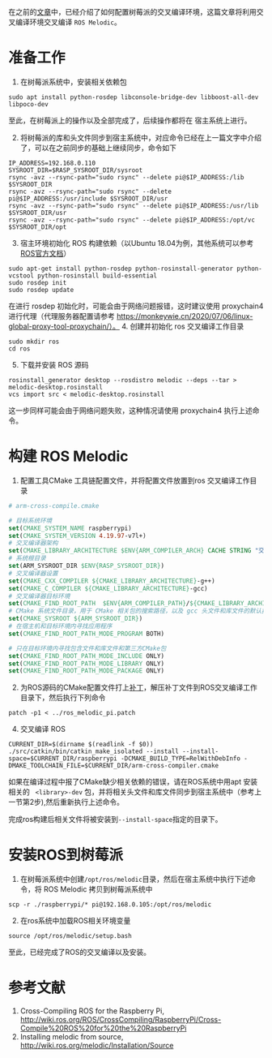 在之前的[文章](./cross-compiler.md)中，已经介绍了如何配置树莓派的交叉编译环境，这篇文章将利用交叉编译环境交叉编译 `ROS Melodic`。

# 准备工作

1. 在树莓派系统中，安装相关依赖包

```shell
sudo apt install python-rosdep libconsole-bridge-dev libboost-all-dev libpoco-dev
```

至此，在树莓派上的操作以及全部完成了，后续操作都将在 宿主系统上进行。

2. 将树莓派的库和头文件同步到宿主系统中，对应命令已经在上一篇文字中介绍了，可以在之前同步的基础上继续同步，命令如下
```shell
IP_ADDRESS=192.168.0.110
SYSROOT_DIR=$RASP_SYSROOT_DIR/sysroot
rsync -avz --rsync-path="sudo rsync" --delete pi@$IP_ADDRESS:/lib $SYSROOT_DIR
rsync -avz --rsync-path="sudo rsync" --delete pi@$IP_ADDRESS:/usr/include $SYSROOT_DIR/usr
rsync -avz --rsync-path="sudo rsync" --delete pi@$IP_ADDRESS:/usr/lib $SYSROOT_DIR/usr
rsync -avz --rsync-path="sudo rsync" --delete pi@$IP_ADDRESS:/opt/vc $SYSROOT_DIR/opt
```
3. 宿主环境初始化 ROS 构建依赖（以Ubuntu 18.04为例，其他系统可以参考[ROS官方文档](http://wiki.ros.org/melodic/Installation/Source)）
```shell
sudo apt-get install python-rosdep python-rosinstall-generator python-vcstool python-rosinstall build-essential
sudo rosdep init
sudo rosdep update
```

在进行 rosdep 初始化时，可能会由于网络问题报错，这时建议使用 proxychain4 进行代理（代理服务器配置请参考 https://monkeywie.cn/2020/07/06/linux-global-proxy-tool-proxychain/）。
4. 创建并初始化 ros 交叉编译工作目录
```shell
sudo mkdir ros
cd ros
```

5. 下载并安装 ROS 源码
```shell
rosinstall_generator desktop --rosdistro melodic --deps --tar > melodic-desktop.rosinstall
vcs import src < melodic-desktop.rosinstall
```
这一步同样可能会由于网络问题失败，这种情况请使用 proxychain4 执行上述命令。
# 构建 ROS Melodic
1. 配置工具CMake 工具链配置文件，并将配置文件放置到ros 交叉编译工作目录
```cmake
# arm-cross-compile.cmake

# 目标系统环境
set(CMAKE_SYSTEM_NAME raspberrypi)
set(CMAKE_SYSTEM_VERSION 4.19.97-v7l+)
# 交叉编译器架构
set(CMAKE_LIBRARY_ARCHITECTURE $ENV{ARM_COMPILER_ARCH} CACHE STRING "交叉编译器架构")
# 系统根目录
set(ARM_SYSROOT_DIR $ENV{RASP_SYSROOT_DIR})
# 交叉编译器设置
set(CMAKE_CXX_COMPILER ${CMAKE_LIBRARY_ARCHITECTURE}-g++)
set(CMAKE_C_COMPILER ${CMAKE_LIBRARY_ARCHITECTURE}-gcc)
# 交叉编译器目标环境
set(CMAKE_FIND_ROOT_PATH  $ENV{ARM_COMPILER_PATH}/${CMAKE_LIBRARY_ARCHITECTURE})
# CMake 系统文件目录，用于 CMake 相关包的搜索路径，以及 gcc 头文件和库文件的默认搜索目录
set(CMAKE_SYSROOT ${ARM_SYSROOT_DIR})
# 在宿主机和目标环境内寻找应用程序
set(CMAKE_FIND_ROOT_PATH_MODE_PROGRAM BOTH)

# 只在目标环境内寻找包含文件和库文件和第三方CMake包
set(CMAKE_FIND_ROOT_PATH_MODE_INCLUDE ONLY)
set(CMAKE_FIND_ROOT_PATH_MODE_LIBRARY ONLY)
set(CMAKE_FIND_ROOT_PATH_MODE_PACKAGE ONLY)
```
2. 为ROS源码的CMake配置文件打上[补丁](https://gist.github.com/easdue/39539f50aac5b20dbb05c9008ac2365c/archive/d130bff9cafde5d70600d05caba9743cca103d03.zip)，解压补丁文件到ROS交叉编译工作目录下，然后执行下列命令
```shell
patch -p1 < ../ros_melodic_pi.patch
```
4. 交叉编译 ROS
```shell
CURRENT_DIR=$(dirname $(readlink -f $0))
./src/catkin/bin/catkin_make_isolated --install --install-space=$CURRENT_DIR/raspberrypi -DCMAKE_BUILD_TYPE=RelWithDebInfo -DMAKE_TOOLCHAIN_FILE=$CURRENT_DIR/arm-cross-compiler.cmake
```
如果在编译过程中报了CMake缺少相关依赖的错误，请在ROS系统中用apt 安装相关的 ` <library>-dev` 包，并将相关头文件和库文件同步到宿主系统中（参考上一节第2步),然后重新执行上述命令。

完成ros构建后相关文件将被安装到`--install-space`指定的目录下。

# 安装ROS到树莓派
1. 在树莓派系统中创建`/opt/ros/melodic`目录，然后在宿主系统中执行下述命令，将 ROS Melodic 拷贝到树莓派系统中
```shell
scp -r ./raspberrypi/* pi@192.168.0.105:/opt/ros/melodic
```
2. 在ros系统中加载ROS相关环境变量
```shell
source /opt/ros/melodic/setup.bash
```

至此，已经完成了ROS的交叉编译以及安装。

# 参考文献

1. Cross-Compiling ROS for the Raspberry Pi, http://wiki.ros.org/ROS/CrossCompiling/RaspberryPi/Cross-Compile%20ROS%20for%20the%20RaspberryPi
2. Installing melodic from source, http://wiki.ros.org/melodic/Installation/Source



